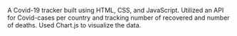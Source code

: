 A Covid-19 tracker built using HTML, CSS, and JavaScript. Utilized an API for Covid-cases per country and tracking number of recovered and number of deaths. Used Chart.js to visualize the data.

